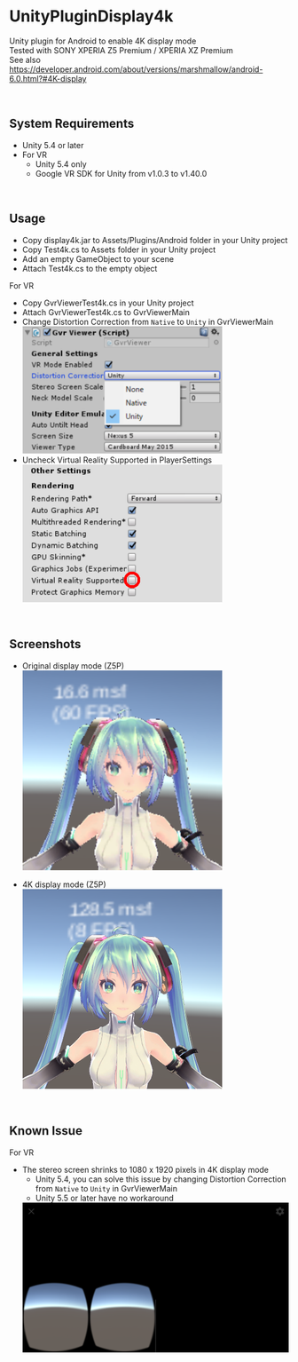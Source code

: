 # UnityPluginDisplay4k

Unity plugin for Android to enable 4K display mode  
Tested with SONY XPERIA Z5 Premium / XPERIA XZ Premium  
See also https://developer.android.com/about/versions/marshmallow/android-6.0.html?#4K-display  

<br>

## System Requirements

  * Unity 5.4 or later  
  * For VR  
    * Unity 5.4 only  
    * Google VR SDK for Unity from v1.0.3 to v1.40.0  

<br>

## Usage

  * Copy display4k.jar to Assets/Plugins/Android folder in your Unity project  
  * Copy Test4k.cs to Assets folder in your Unity project  
  * Add an empty GameObject to your scene  
  * Attach Test4k.cs to the empty object  

For VR  
  * Copy GvrViewerTest4k.cs in your Unity project  
  * Attach GvrViewerTest4k.cs to GvrViewerMain  
  * Change Distortion Correction from `Native` to `Unity` in GvrViewerMain  
    <img src="https://github.com/m-tukiok/UnityPluginDisplay4k/blob/image/GvrViewerMain.png" width="360px">
  * Uncheck Virtual Reality Supported in PlayerSettings  
    <img src="https://github.com/m-tukiok/UnityPluginDisplay4k/blob/image/PlayerSettings.png" width="360px">
    
<br>

## Screenshots

  * Original display mode (Z5P)  
    <img src="https://github.com/m-tukiok/UnityPluginDisplay4k/blob/image/screenshot_1080p.png" width="360px">

  * 4K display mode (Z5P)  
    <img src="https://github.com/m-tukiok/UnityPluginDisplay4k/blob/image/screenshot_4k.png" width="360px">

<br>

## Known Issue

For VR  
  * The stereo screen shrinks to 1080 x 1920 pixels in 4K display mode  
    * Unity 5.4, you can solve this issue by changing Distortion Correction from `Native` to `Unity` in GvrViewerMain  
    * Unity 5.5 or later have no workaround  
    <img src="https://github.com/m-tukiok/UnityPluginDisplay4k/blob/image/screenshot_4k_wrong_strereo_screen.png" width="720px">

<br>
